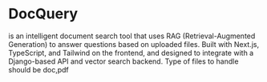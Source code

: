 # DocQuery
is an intelligent document search tool that uses RAG (Retrieval-Augmented Generation) to answer questions based on uploaded files. Built with Next.js, TypeScript, and Tailwind on the frontend, and designed to integrate with a Django-based API and vector search backend.
Type of files to handle should be doc,pdf 

